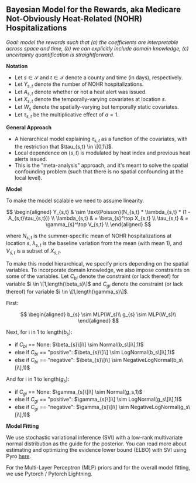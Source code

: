 ## Bayesian Model for the Rewards, aka Medicare Not-Obviously Heat-Related (NOHR) Hospitalizations
*Goal: model the rewards such that (a) the coefficients are interpretable across space and time, (b) we can explicitly include domain knowledge, (c) uncertainty quantification is straightforward.* 

**Notation**

* Let $s\in\mathcal{S}$ and $t\in\mathcal{T}$ denote a county and time (in days), respectively.  
* Let $Y_{s,t}$ denote the number of NOHR hospitalizations.
* Let $A_{s,t}$ denote whether or not a heat alert was issued.
* Let $X_{s,t}$ denote the temporally-varying covariates at location $s$.
* Let $W_{s}$ denote the spatially-varying but temporally static covariates. 
* Let $\tau_{s,t}$ be the multiplicative effect of $a=1$.

**General Approach**

* A hierarchical model explaining $\tau_{s,t}$ as a function of the covariates, with the restriction that $\tau_{s,t} \in \[0,1\]$.
* Local dependence on $(s,t)$ is modulated by heat index and previous heat alerts issued.
* This is the "meta-analysis" approach, and it's meant to solve the spatial confounding problem (such that there is no spatial confounding at the local level). 

**Model**

To make the model scalable we need to assume linearity.

$$
\begin{aligned}
Y_{s,t} & \sim \text{Poisson}(N_{s,t} * \lambda_{s,t} * (1 - A_{s,t}\tau_{s,t})) \\
\lambda_{s,t} & = \beta_{s}^\top X_{s,t} \\
\tau_{s,t} & = \gamma_{s}^\top V_{s,t} \\
\end{aligned}
$$

where $N_{s,t}$ is the summer-specific mean of NOHR hospitalizations at location $s$, $\lambda_{s,t}$ is the baseline variation from the mean (with mean 1), and $V_{s,t}$ is a subset of $X_{s,t}$.

To make this model hierarchical, we specify priors depending on the spatial variables. To incorporate domain knowledge, we also impose constraints on some of the variables. Let $C_{bi}$ denote the constraint (or lack thereof) for variable $i \in \[1,length(\beta_s)\]$ and $C_{gi}$ denote the constraint (or lack thereof) for variable $i \in \[1,length(\gamma_s)\]$.

First:

$$
\begin{aligned}
b_{s} \sim MLP(W_s)\\
g_{s} \sim MLP(W_s)\\
\end{aligned}
$$

Next, for i in 1 to length($b_s$):
* if $C_{bi}$ == None: $\beta_{s}\[i\] \sim Normal(b_s\[i\],1)$
* else if $C_{bi}$ == "positive": $\beta_{s}\[i\] \sim LogNormal(b_s\[i\],1)$
* else if $C_{bi}$ == "negative": $\beta_{s}\[i\] \sim NegativeLogNormal(b_s\[i\],1)$

And for i in 1 to length($g_s$):
* if $C_{gi}$ == None: $\gamma_{s}\[i\] \sim Normal(g_s,1)$
* else if $C_{gi}$ == "positive": $\gamma_{s}\[i\] \sim LogNormal(g_s\[i\],1)$
* else if $C_{gi}$ == "negative": $\gamma_{s}\[i\] \sim NegativeLogNormal(g_s\[i\],1)$

**Model Fitting**

We use stochastic variational inference (SVI) with a low-rank multivariate normal distribution as the guide for the posterior. You can read more about estimating and optimizing the evidence lower bound (ELBO) with SVI using Pyro [here](http://pyro.ai/examples/intro_long.html#Background:-Estimating-and-optimizing-the-Evidence-Lower-Bound-(ELBO)).

For the Multi-Layer Perceptron (MLP) priors and for the overall model fitting, we use Pytorch / Pytorch Lightning.

